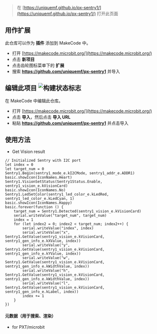 
> 在 [https://uniquemf.github.io/px-sentry1/](https://uniquemf.github.io/px-sentry1/) 打开此页面

## 用作扩展

此仓库可以作为 **插件** 添加到 MakeCode 中。

* 打开 [https://makecode.microbit.org/](https://makecode.microbit.org/)
* 点击 **新项目**
* 点击齿轮图标菜单下的 **扩展**
* 搜索 **https://github.com/uniquemf/px-sentry1** 并导入

## 编辑此项目 ![构建状态标志](https://github.com/uniquemf/px-sentry1/workflows/MakeCode/badge.svg)

在 MakeCode 中编辑此仓库。

* 打开 [https://makecode.microbit.org/](https://makecode.microbit.org/)
* 点击 **导入**，然后点击 **导入 URL**
* 粘贴 **https://github.com/uniquemf/px-sentry1** 并点击导入

## 使用方法

* Get Vision result

```blocks
// Initialized Sentry with I2C port
let index = 0
let target_num = 0
Sentry1.Begin(sentry1_mode_e.kI2CMode, sentry1_addr_e.ADDR1)
basic.showIcon(IconNames.Heart)
Sentry1.VisionSetStatus(Sentry1Status.Enable, sentry1_vision_e.kVisionCard)
basic.showIcon(IconNames.No)
Sentry1.LedSetColor(sentry1_led_color_e.kLedRed, sentry1_led_color_e.kLedCyan, 1)
basic.showIcon(IconNames.Happy)
basic.forever(function () {
    target_num = Sentry1.Detected(sentry1_vision_e.kVisionCard)
    serial.writeValue("target_num", target_num)
    index = 1
    for (let index2 = 0; index2 < target_num; index2++) {
        serial.writeValue("index", index)
        serial.writeValue("x", Sentry1.GetValue(sentry1_vision_e.kVisionCard, sentry1_gen_info_e.kXValue, index))
        serial.writeValue("y", Sentry1.GetValue(sentry1_vision_e.kVisionCard, sentry1_gen_info_e.kYValue, index))
        serial.writeValue("w", Sentry1.GetValue(sentry1_vision_e.kVisionCard, sentry1_gen_info_e.kWidthValue, index))
        serial.writeValue("h", Sentry1.GetValue(sentry1_vision_e.kVisionCard, sentry1_gen_info_e.kWidthValue, index))
        serial.writeValue("l", Sentry1.GetValue(sentry1_vision_e.kVisionCard, sentry1_gen_info_e.kLabel, index))
        index += 1
    }
})

```
#### 元数据（用于搜索、渲染）

* for PXT/microbit
<script src="https://makecode.com/gh-pages-embed.js"></script><script>makeCodeRender("{{ site.makecode.home_url }}", "{{ site.github.owner_name }}/{{ site.github.repository_name }}");</script>
